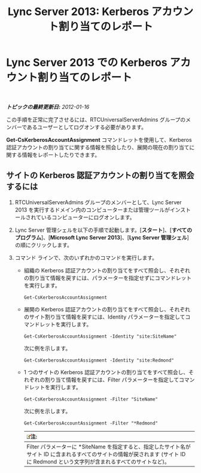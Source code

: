 ﻿---
title: 'Lync Server 2013: Kerberos アカウント割り当てのレポート'
TOCTitle: Kerberos アカウント割り当てのレポート
ms:assetid: 523231f6-81b3-454b-996d-663d9bd5cf83
ms:mtpsurl: https://technet.microsoft.com/ja-jp/library/Gg398343(v=OCS.15)
ms:contentKeyID: 48272085
ms.date: 05/19/2016
mtps_version: v=OCS.15
ms.translationtype: HT
---

# Lync Server 2013 での Kerberos アカウント割り当てのレポート

 

_**トピックの最終更新日:** 2012-01-16_

この手順を正常に完了させるには、RTCUniversalServerAdmins グループのメンバーであるユーザーとしてログオンする必要があります。

**Get-CsKerberosAccountAssignment** コマンドレットを使用して、Kerberos 認証アカウントの割り当てに関する情報を照会したり、展開の現在の割り当てに関する情報をレポートしたりできます。

## サイトの Kerberos 認証アカウントの割り当てを照会するには

1.  RTCUniversalServerAdmins グループのメンバーとして、Lync Server 2013 を実行するドメイン内のコンピューターまたは管理ツールがインストールされているコンピューターにログオンします。

2.  Lync Server 管理シェルを以下の手順で起動します。\[**スタート**\]、\[**すべてのプログラム**\]、\[**Microsoft Lync Server 2013**\]、\[**Lync Server 管理シェル**\] の順にクリックします。

3.  コマンド ラインで、次のいずれかのコマンドを実行します。
    
      - 組織の Kerberos 認証アカウントの割り当てをすべて照会し、それぞれの割り当て情報を戻すには、パラメーターを指定せずにコマンドレットを実行します。
        
            Get-CsKerberosAccountAssignment
    
      - 展開の Kerberos 認証アカウントの割り当てをすべて照会し、それぞれのサイト割り当て情報を戻すには、Identity パラメーターを指定してコマンドレットを実行します。
        
            Get-CsKerberosAccountAssignment -Identity "site:SiteName"
        
        次に例を示します。
        
            Get-CsKerberosAccountAssignment -Identity "site:Redmond"
    
      - 1 つのサイトの Kerberos 認証アカウントの割り当てをすべて照会し、それぞれの割り当て情報を戻すには、Filter パラメーターを指定してコマンドレットを実行します。
        
            Get-CsKerberosAccountAssignment -Filter "SiteName"
        
        次に例を示します。
        
            Get-CsKerberosAccountAssignment -Filter "*Redmond"
        
        <table>
        <thead>
        <tr class="header">
        <th><img src="images/Gg412781.note(OCS.15).gif" title="note" alt="note" />注:</th>
        </tr>
        </thead>
        <tbody>
        <tr class="odd">
        <td>Filter パラメーターに *SiteName を指定すると、指定したサイト名がサイト ID に含まれるすべてのサイトの情報が戻されます (サイト ID に Redmond という文字列が含まれるすべてのサイトなど)。</td>
        </tr>
        </tbody>
        </table>

